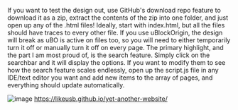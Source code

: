 If you want to test the design out, use GitHub's download repo feature to download it as a zip, extract the contents of the zip into one folder, and just open up any of the .html files! Ideally, start with index.html, but all the files should have traces to every other file. 
If you use uBlockOrigin, the design will break as uBO is active on files too, so you will need to either temporarily turn it off or manually turn it off on every page.
The primary highlight, and the part I am most proud of, is the search feature. Simply click on the searchbar and it will display the options. If you want to modify them to see how the search feature scales endlessly, open up the script.js file in any IDE/text editor you want and add new items to the array of pages, and everything should update automatically.

![image](https://github.com/user-attachments/assets/d1f25302-4892-4058-bd6e-028e738cce0a)
https://likeusb.github.io/yet-another-website/
